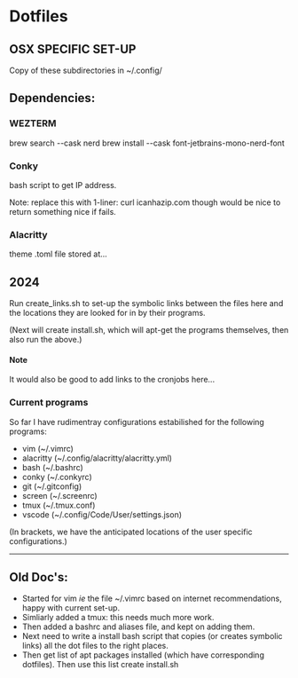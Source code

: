 # Dotfiles

## OSX SPECIFIC SET-UP

Copy of these subdirectories in  ~/.config/

## Dependencies:

### WEZTERM

brew search --cask nerd
brew install --cask font-jetbrains-mono-nerd-font

### Conky

bash script to get IP address.

Note:
replace this with 1-liner: curl icanhazip.com
though would be nice to return something nice if fails.

### Alacritty

theme .toml file stored at... 

## 2024

Run create_links.sh to set-up the symbolic links between the files here and the locations they are looked for in by their programs.

(Next will create install.sh, which will apt-get the programs themselves, then also run the above.) 

#### Note

It would also be good to add links to the cronjobs here...

### Current programs

So far I have rudimentray configurations estabilished for the following programs:

- vim (~/.vimrc)
- alacritty (~/.config/alacritty/alacritty.yml)
- bash (~/.bashrc)
- conky (~/.conkyrc)
- git (~/.gitconfig)
- screen (~/.screenrc) 
- tmux (~/.tmux.conf)
- vscode (~/.config/Code/User/settings.json)

(In brackets, we have the anticipated locations of the user specific configurations.)

****************

## Old Doc's:

- Started for vim *ie* the file ~/.vimrc based on internet recommendations, happy with current set-up.
- Simliarly added a tmux: this needs much more work.
- Then added a bashrc and aliases file, and kept on adding them. 
- Next need to write a install bash script that copies (or creates symbolic links) all the dot files to the right places.
- Then get list of apt packages installed (which have corresponding dotfiles). Then use this list create install.sh
